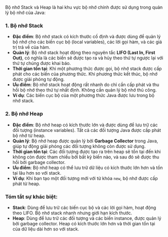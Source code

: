 Bộ nhớ Stack và Heap là hai khu vực bộ nhớ chính được sử dụng trong quản lý bộ nhớ của Java:

### 1. **Bộ nhớ Stack**
- **Đặc điểm**: Bộ nhớ stack có kích thước cố định và được dùng để quản lý bộ nhớ cho các biến cục bộ (local variables), các lời gọi hàm, và các giá trị trả về của hàm.
- **Quản lý**: Bộ nhớ stack hoạt động theo nguyên tắc **LIFO (Last In, First Out)**, có nghĩa là các biến sẽ được tạo ra và hủy theo thứ tự ngược lại với thứ tự chúng được khai báo.
- **Thời gian tồn tại**: Khi một phương thức được gọi, bộ nhớ stack được cấp phát cho các biến của phương thức. Khi phương thức kết thúc, bộ nhớ được giải phóng tự động.
- **Ưu điểm**: Bộ nhớ stack hoạt động rất nhanh do chỉ cần cấp phát và thu hồi bộ nhớ theo thứ tự nhất định. Không cần quản lý bộ nhớ thủ công.
- **Ví dụ**: Các biến cục bộ của một phương thức Java được lưu trong bộ nhớ stack.

### 2. **Bộ nhớ Heap**
- **Đặc điểm**: Bộ nhớ heap có kích thước lớn và được dùng để lưu trữ các đối tượng (instance variables). Tất cả các đối tượng Java được cấp phát bộ nhớ từ heap.
- **Quản lý**: Bộ nhớ heap được quản lý bởi **Garbage Collector** trong Java, giúp tự động giải phóng các đối tượng không còn được sử dụng.
- **Thời gian tồn tại**: Các đối tượng được tạo ra trên heap sẽ tồn tại đến khi không còn được tham chiếu bởi bất kỳ biến nào, và sau đó sẽ được thu hồi bởi garbage collector.
- **Ưu điểm**: Bộ nhớ heap có thể lưu trữ dữ liệu có kích thước lớn hơn và tồn tại lâu hơn so với stack.
- **Ví dụ**: Khi bạn tạo một đối tượng mới với từ khóa `new`, bộ nhớ được cấp phát từ heap.

### **Tóm tắt sự khác biệt**:
- **Stack**: Dùng để lưu trữ các biến cục bộ và các lời gọi hàm, hoạt động theo LIFO. Bộ nhớ stack nhanh nhưng giới hạn kích thước.
- **Heap**: Dùng để lưu trữ các đối tượng và các biến instance, được quản lý bởi garbage collector. Heap có kích thước lớn hơn và thời gian tồn tại của dữ liệu dài hơn so với stack.

